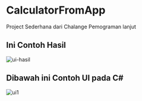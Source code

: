 # CalculatorFromApp
<p>Project Sederhana dari Chalange Pemograman lanjut</p>

<h2>Ini Contoh Hasil</h2>

![ui-hasil](https://github.com/GinGikun/CalculatorFromApp/assets/88116728/442d68ad-245f-4bfc-aabb-fdd689dec43e)

<h2>Dibawah ini Contoh UI pada C#</h2>

![ui1](https://github.com/GinGikun/CalculatorFromApp/assets/88116728/f0917227-e929-4992-8056-1e1c23d23e26)
